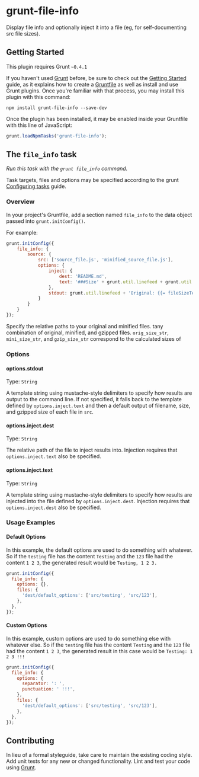 # grunt-file-info

Display file info and optionally inject it into a file (eg, for self-documenting src file sizes).

## Getting Started
This plugin requires Grunt `~0.4.1`

If you haven't used [Grunt](http://gruntjs.com/) before, be sure to check out the [Getting Started](http://gruntjs.com/getting-started) guide, as it explains how to create a [Gruntfile](http://gruntjs.com/sample-gruntfile) as well as install and use Grunt plugins. Once you're familiar with that process, you may install this plugin with this command:

```shell
npm install grunt-file-info --save-dev
```

Once the plugin has been installed, it may be enabled inside your Gruntfile with this line of JavaScript:

```js
grunt.loadNpmTasks('grunt-file-info');
```

## The `file_info` task

_Run this task with the `grunt file_info` command._

Task targets, files and options may be specified according to the grunt [Configuring tasks](http://gruntjs.com/configuring-tasks) guide.

### Overview
In your project's Gruntfile, add a section named `file_info` to the data object passed into `grunt.initConfig()`.

For example:

```js
grunt.initConfig({
	file_info: {
		source: {
			src: ['source_file.js', 'minified_source_file.js'],
			options: {
				inject: {
					dest: 'README.md',
					text: '###Size' + grunt.util.linefeed + grunt.util.linefeed + '|          | Version 1         | Version 2          |' + grunt.util.linefeed + '| :------- | ----------------: | -----------------: |' + grunt.util.linefeed + '| Original | {{= _.lpad(fileSizeText(fileSize(src[0])), 17) }} |                n/a |' + grunt.util.linefeed + '| Minified | {{= _.lpad(fileSizeText(fileSize(src[1])), 17) }} | {{= _.lpad(pass(), 18) }} |' + grunt.util.linefeed + '| Gzipped  | {{= _.lpad(fileSizeText(fileSize_gzip(src[1])), 17) }} | {{= _.lpad(pass(), 18) }} |'
				},
				stdout: grunt.util.linefeed + 'Original: {{= fileSizeText(fileSize(src[0]), 7) }}' + grunt.util.linefeed + 'Minified: {{= fileSizeText(fileSize(src[1]), 7) }}' + grunt.util.linefeed + 'Gzipped:  {{= fileSizeText(fileSize_gzip("minified_source_file.js"), 7) }} ({{= Math.round((1 - fileSize_gzip("minified_source_file.js") / fileSize("minified_source_file.js")) * 10000) / 100 }}% savings)' + grunt.util.linefeed
			}
		}
	}
});
```

Specify the relative paths to your original and minified files.   tany combination of original, minified, and gzipped files. `orig_size_str`, `mini_size_str`,  and `gzip_size_str` correspond to the calculated sizes of 

### Options

#### options.stdout
Type: `String`

A template string using mustache-style delimiters to specify how results are output to the command line. If not specified, it falls back to the template defined by `options.inject.text` and then a default output of filename, size, and gzipped size of each file in `src`.

#### options.inject.dest
Type: `String`

The relative path of the file to inject results into. Injection requires that `options.inject.text` also be specified.

#### options.inject.text
Type: `String`

A template string using mustache-style delimiters to specify how results are injected into the file defined by `options.inject.dest`. Injection requires that `options.inject.dest` also be specified.

### Usage Examples

#### Default Options
In this example, the default options are used to do something with whatever. So if the `testing` file has the content `Testing` and the `123` file had the content `1 2 3`, the generated result would be `Testing, 1 2 3.`

```js
grunt.initConfig({
  file_info: {
    options: {},
    files: {
      'dest/default_options': ['src/testing', 'src/123'],
    },
  },
});
```

#### Custom Options
In this example, custom options are used to do something else with whatever else. So if the `testing` file has the content `Testing` and the `123` file had the content `1 2 3`, the generated result in this case would be `Testing: 1 2 3 !!!`

```js
grunt.initConfig({
  file_info: {
    options: {
      separator: ': ',
      punctuation: ' !!!',
    },
    files: {
      'dest/default_options': ['src/testing', 'src/123'],
    },
  },
});
```

## Contributing
In lieu of a formal styleguide, take care to maintain the existing coding style. Add unit tests for any new or changed functionality. Lint and test your code using [Grunt](http://gruntjs.com/).

<!---
 ## Release History
_(Nothing yet)_ 
-->
